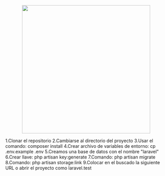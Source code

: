 <p align="center"><a href="https://laravel.com" target="_blank"><img src="https://raw.githubusercontent.com/laravel/art/master/logo-lockup/5%20SVG/2%20CMYK/1%20Full%20Color/laravel-logolockup-cmyk-red.svg" width="400"></a></p>

1.Clonar el repositorio
2.Cambiarse al directorio del proyecto
3.Usar el comando:  composer install
4.Crear archivo de variables de entorno: cp .env.example .env
5.Creamos una base de datos con el nombre "laravel"
6.Crear llave:   php artisan key:generate
7.Comando:   php artisan migrate
8.Comando: php artisan storage:link
9.Colocar en el buscado la siguiente URL o abrir el proyecto como laravel.test
